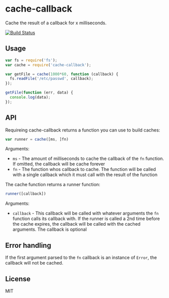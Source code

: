 # cache-callback

Cache the result of a callback for x milliseconds.

[![Build Status](https://travis-ci.org/watson/cache-callback.png)](https://travis-ci.org/watson/cache-callback)

## Usage

```js
var fs = require('fs');
var cache = require('cache-callback');

var getFile = cache(1000*60, function (callback) {
  fs.readFile('/etc/passwd', callback);
});

getFile(function (err, data) {
  console.log(data);
});
```

## API

Requireing cache-callback returns a function you can use to build
caches:

```js
var runner = cache([ms, ]fn)
```

Arguments:

- `ms` - The amount of milliseconds to cache the callback of the `fn`
  function. If omitted, the callback will be cache forever
- `fn` - The function whos callback to cache. The function will be
  called with a single callback which it must call with the result of
  the function

The cache function returns a runner function:

```js
runner([callback])
```

Arguments:

- `callback` - This callback will be called with whatever arguments the
  `fn` function calls its callback with. If the runner is called a 2nd
  time before the cache expires, the callback will be called with the
  cached arguments. The callback is optional

## Error handling

If the first argument parsed to the `fn` callback is an instance of
`Error`, the callback will not be cached.

## License

MIT
